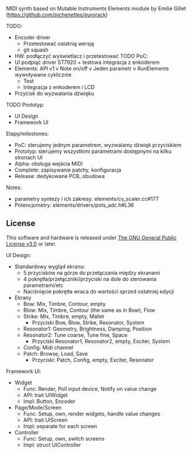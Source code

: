 MIDI synth based on Mutable Instruments Elements module by Emilie Gillet (https://github.com/pichenettes/eurorack)

TODO:
* Encoder driver
  * Przetestować ostatnią wersję
  * git squash
* HW: podłączyć wyświetlacz i przetestować
TODO PoC:
* UI podpiąć driver ST7920 + testowa integracja z enkoderem
* Elements: API v1
  v Note on/off
  v Jeden parametr
  v RunElements wywoływane cyklicznie
  * Test
  * Integracja z enkoderem i LCD
* Przycisk do wyzwalania dźwięku

TODO Prototyp:
* UI Design
* Framework UI

Etapy/milestones:
* PoC: sterujemy jednym parametrem, wyzwalamy dźwięk przyciskiem
* Prototyp: sterujemy wszystkimi parametrami dostępnymi na kilku stronach UI
* Alpha: obsługa wejścia MIDI
* Complete: zapisywanie patchy, konfiguracja
* Release: dedykowane PCB, obudowa

Notes:
* parametry syntezy i ich zakresy: elements/cv_scaler.cc#177
* Potencjometry: elements/drivers/pots_adc.h#L36

## License

This software and hardware is released under [The GNU General Public License v3.0](https://www.gnu.org/licenses/gpl-3.0.en.html) or later.

UI Design:
* Standardowy wygląd ekranu:
  * 5 przycisków na górze do przełączania między ekranami
  * 4 pokrętła/przełączniki/przyciski na dole do sterowania parametrami/etc
  * Naciśnięcie pokrętła wraca do wartości sprzed ostatniej edycji
* Ekrany
  * Bow: Mix, Timbre, Contour, empty
  * Blow: Mix, Timbre, Contour (the same as in Bow), Flow
  * Strike: Mix, Timbre, empty, Mallet
    * Przyciski Bow, Blow, Strike, Resonator, System
  * Resonator1: Geometry, Brightness, Damping, Position
  * Resonator2: Tune coarse, Tune fine, Space
    * Przyciski Resonator1, Resonator2, empty, Exciter, System
  * Config: Midi channel
  * Patch: Browse, Load, Save
    * Przyciski: Patch, Config, empty, Exciter, Resonator


Framework UI:
* Widget
  * Func: Render, Poll input device, Notify on value change
  * API: trait UIWidget
  * Impl: Button, Encoder
* Page/Mode/Screen
  * Func: Setup, own, render widgets, handle value changes
  * API: trait UIScreen
  * Impl: separate for each screen
* Controller
  * Func: Setup, own, switch screens
  * Impl: struct UIController
